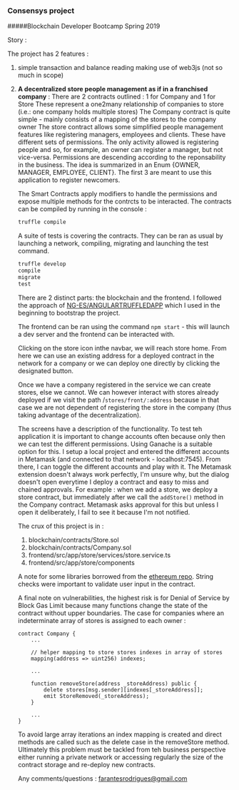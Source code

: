 ### Consensys project 
#####Blockchain Developer Bootcamp Spring 2019

Story :

The project has 2 features :
1. simple transaction and balance reading making use of web3js (not so much in scope)
2. **A decentralized store people management as if in a franchised company** :
   There are 2 contracts outlined : 1 for Company and 1 for Store
   These represent a one2many relationship of companies to store (i.e.: one company holds multiple stores)
   The Company contract is quite simple - mainly consists of a mapping of the stores to the company owner
   The store contract allows some simplified people management features like registering managers, employees and clients. These have different sets of permissions. The only activity allowed is registering people and so, for example, an owner can register a manager, but not vice-versa. Permissions are descending according to the reponsability in the business. The idea is summarized in an Enum {OWNER, MANAGER, EMPLOYEE, CLIENT}. The first 3 are meant to use this application to register newcomers.

   The Smart Contracts apply modifiers to handle the permissions and expose multiple methods for the contrcts to be interacted. The contracts can be compiled by running in the console :

   ```javascript
   truffle compile
   ```

   A suite of tests is covering the contracts. They can be ran as usual by launching a network, compiling, migrating and launching the test command.

    ```javascript
    truffle develop
    compile
    migrate
    test
    ```

    There are 2 distinct parts: the blockchain and the frontend. I followed the approach of [NG-ES/ANGULARTRUFFLEDAPP](https://www.trufflesuite.com/boxes/angulartruffledapp) which I used in the beginning to bootstrap the project.

    The frontend can be ran using the command `npm start` - this will launch a dev server and the frontend can be interacted with.

    Clicking on the store icon inthe navbar, we will reach store home. From here we can use an existing address for a deployed contract in the network for a company or we can deploy one directly by clicking the designated button.

    Once we have a company registered in the service we can create stores, else we cannot. We can however interact with stores already deployed if we visit the path /`stores/front/:address` because in that case we are not dependent of registering the store in the company (thus taking advantage of the decentralization).

    The screens have a description of the functionality. To test teh application it is important to change accounts often because only then we can test the different permissions. Using Ganache is a suitable option for this. I setup a local project and entered the different accounts in Metamask (and connected to that network - localhost:7545). From there, I can toggle the different accounts and play with it.
    The Metamask extension doesn't always work perfectly, I'm unsure why, but the dialog doesn't open everytime I deploy a contract and easy to miss and chained approvals. For example : when we add a store, we deploy a store contract, but immediately after we call the `addStore()` method in the Company contract. Metamask asks approval for this but unless I open it deliberately, I fail to see it because I'm not notified.

    The crux of this project is in :
    1. blockchain/contracts/Store.sol
    2. blockchain/contracts/Company.sol
    3. frontend/src/app/store/services/store.service.ts
    4. frontend/src/app/store/components

    A note for some libraries borrowed from the [ethereum repo](https://github.com/ethereum/solidity-examples/tree/master/src). String checks were important to validate user input in the contract.

    A final note on vulnerabilities, the highest risk is for Denial of Service by Block Gas Limit because many functions change the state of the contract without upper boundaries. The case for companies where an indeterminate array of stores is assigned to each owner :

    ```
    contract Company {
        ...

        // helper mapping to store stores indexes in array of stores
        mapping(address => uint256) indexes;

        ...

        function removeStore(address _storeAddress) public {
            delete stores[msg.sender][indexes[_storeAddress]];
            emit StoreRemoved(_storeAddress);
        }

        ...
    }
    ```
    To avoid large array iterations an index mapping is created and direct methods are called such as the delete case in the removeStore method. Ultimately this problem must be tackled from teh business perspective either running a private network or accessing regularly the size of the contract storage and re-deploy new contracts.

    Any comments/questions : farantesrodrigues@gmail.com
    